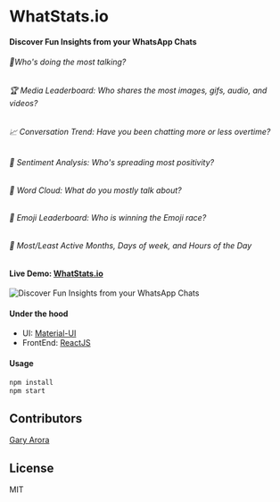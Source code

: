 # WhatStats.io 
#### Discover Fun Insights from your WhatsApp Chats


###### 📣Who's doing the most talking?
###### 🏆 Media Leaderboard: Who shares the most images, gifs, audio, and videos?
###### 📈 Conversation Trend: Have you been chatting more or less overtime?
###### 🤗 Sentiment Analysis: Who's spreading most positivity?
###### 💬 Word Cloud: What do you mostly talk about?
###### 👑 Emoji Leaderboard: Who is winning the Emoji race?
###### 📅 Most/Least Active Months, Days of week, and Hours of the Day

#### Live Demo: [WhatStats.io](https://my.whatstats.io/?q=demo)

![Discover Fun Insights from your WhatsApp Chats](https://whatstats.io/static/3998be9a763f31c406c9c9ec63c80855/96359/sample.webp)


#### Under the hood
- UI: [Material-UI](https://material-ui.com/)
- FrontEnd: [ReactJS](https://reactjs.org/) 


#### Usage
```javascript
npm install
npm start
```


## Contributors

[Gary Arora](https://twitter.com/AroraGary)

## License

MIT